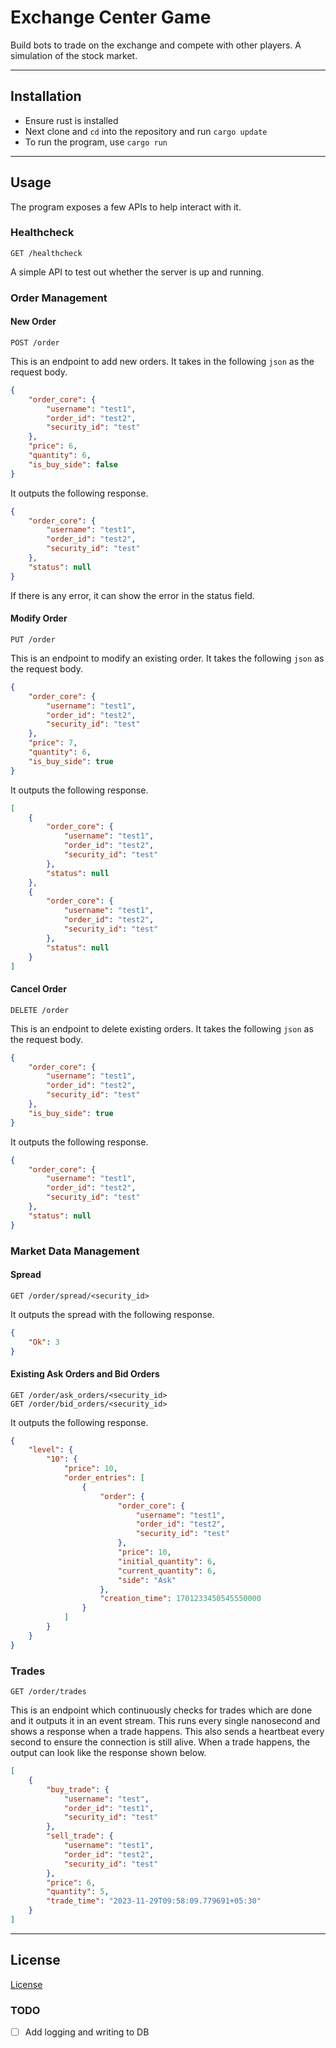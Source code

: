 # Exchange Center Game 
Build bots to trade on the exchange and compete with other players. A simulation of the stock market.

---

## Installation
- Ensure rust is installed
- Next clone and `cd` into the repository and run `cargo update`
- To run the program, use `cargo run`

---

## Usage 
The program exposes a few APIs to help interact with it.

### Healthcheck 
```HTTP 
GET /healthcheck
```
A simple API to test out whether the server is up and running.

### Order Management
#### New Order
```HTTP
POST /order 
```
This is an endpoint to add new orders. It takes in the following `json` as the request body.
```json 
{
    "order_core": {
        "username": "test1",
        "order_id": "test2",
        "security_id": "test"
    },
    "price": 6,
    "quantity": 6,
    "is_buy_side": false
}
```
It outputs the following response.
```json
{
    "order_core": {
        "username": "test1",
        "order_id": "test2",
        "security_id": "test"
    },
    "status": null
}
```
If there is any error, it can show the error in the status field.

#### Modify Order 
```HTTP 
PUT /order 
```
This is an endpoint to modify an existing order. It takes the following `json` as the request body. 
```json 
{
    "order_core": {
        "username": "test1",
        "order_id": "test2",
        "security_id": "test"
    },
    "price": 7,
    "quantity": 6,
    "is_buy_side": true
}
```
It outputs the following response.
```json 
[
    {
        "order_core": {
            "username": "test1",
            "order_id": "test2",
            "security_id": "test"
        },
        "status": null
    },
    {
        "order_core": {
            "username": "test1",
            "order_id": "test2",
            "security_id": "test"
        },
        "status": null
    }
]
```
#### Cancel Order 
```HTTP 
DELETE /order
```
This is an endpoint to delete existing orders. It takes the following `json` as the request body. 
```json 
{
    "order_core": {
        "username": "test1",
        "order_id": "test2",
        "security_id": "test"
    },
    "is_buy_side": true
}
```
It outputs the following response. 
```json 
{
    "order_core": {
        "username": "test1",
        "order_id": "test2",
        "security_id": "test"
    },
    "status": null
}
```

### Market Data Management 
#### Spread 
```HTTP 
GET /order/spread/<security_id>
```
It outputs the spread with the following response.
```json 
{
    "Ok": 3
}
```
#### Existing Ask Orders and Bid Orders
```HTTP 
GET /order/ask_orders/<security_id>
GET /order/bid_orders/<security_id>
```
It outputs the following response.
```json 
{
    "level": {
        "10": {
            "price": 10,
            "order_entries": [
                {
                    "order": {
                        "order_core": {
                            "username": "test1",
                            "order_id": "test2",
                            "security_id": "test"
                        },
                        "price": 10,
                        "initial_quantity": 6,
                        "current_quantity": 6,
                        "side": "Ask"
                    },
                    "creation_time": 1701233450545550000
                }
            ]
        }
    }
}
```

### Trades 
```HTTP 
GET /order/trades 
```
This is an endpoint which continuously checks for trades which are done and it outputs it in an event stream.
This runs every single nanosecond and shows a response when a trade happens.
This also sends a heartbeat every second to ensure the connection is still alive.
When a trade happens, the output can look like the response shown below.
```json 
[
    {
        "buy_trade": {
            "username": "test",
            "order_id": "test1",
            "security_id": "test"
        },
        "sell_trade": {
            "username": "test1",
            "order_id": "test2",
            "security_id": "test"
        },
        "price": 6,
        "quantity": 5,
        "trade_time": "2023-11-29T09:58:09.779691+05:30"
    }
]
```

---

## License
[License](./LICENSE)


### TODO
- [ ] Add logging and writing to DB



